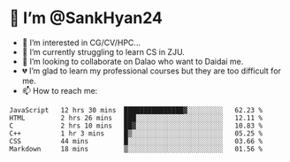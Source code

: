 # 👋 I’m @SankHyan24

- 👀 I’m interested in CG/CV/HPC...
- 🌱 I’m currently struggling to learn CS in ZJU.
- 💞️ I’m looking to collaborate on Dalao who want to Daidai me.
- 💔 I’m glad to learn my professional courses but they are too difficult for me.
- 📫 How to reach me:


<!---
SankHyan24/SankHyan24 is a ✨ special ✨ repository because its `README.md` (this file) appears on your GitHub profile.
You can click the Preview link to take a look at your changes.
--->
<!--START_SECTION:waka-->

```text
JavaScript   12 hrs 30 mins  ███████████████▓░░░░░░░░░   62.23 %
HTML         2 hrs 26 mins   ███░░░░░░░░░░░░░░░░░░░░░░   12.11 %
C            2 hrs 10 mins   ██▓░░░░░░░░░░░░░░░░░░░░░░   10.83 %
C++          1 hr 3 mins     █▒░░░░░░░░░░░░░░░░░░░░░░░   05.25 %
CSS          44 mins         █░░░░░░░░░░░░░░░░░░░░░░░░   03.66 %
Markdown     18 mins         ▒░░░░░░░░░░░░░░░░░░░░░░░░   01.56 %
```

<!--END_SECTION:waka-->
